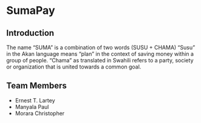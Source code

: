 # SumaPay
## Introduction
The name “SUMA” is a combination of two words (SUSU + CHAMA)
“Susu” in the Akan language means “plan” in the context of saving money within a group of people. 
“Chama” as translated in Swahili refers to a party, society or organization that is united towards a common goal.
## Team Members
* Ernest T. Lartey
* Manyala Paul
* Morara Christopher
